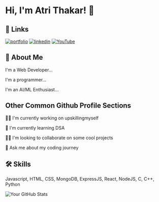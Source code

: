 
# Hi, I'm Atri Thakar! 👋


## 🔗 Links
[![portfolio](https://img.shields.io/badge/my_portfolio-000?style=for-the-badge&logo=ko-fi&logoColor=white)](https://atrithakar.github.io)
[![linkedin](https://img.shields.io/badge/linkedin-0A66C2?style=for-the-badge&logo=linkedin&logoColor=white)](https://www.linkedin.com/in/atrithakar)
[![YouTube](https://img.shields.io/badge/youtube-0A66C2?style=for-the-badge&logo=youtube&logoColor=red)](https://www.youtube.com/@devdreamscape)



## 🚀 About Me
I'm a Web Developer...

I'm a programmer...

I'm an AI/ML Enthusiast...


## Other Common Github Profile Sections
👩‍💻 I'm currently working on upskillingmyself

🧠 I'm currently learning DSA

👯‍♀️ I'm looking to collaborate on some cool projects

💬 Ask me about my coding journey



## 🛠 Skills
Javascript, HTML, CSS, MongoDB, ExpressJS, React, NodeJS, C, C++, Python

![Your GitHub Stats](https://github-readme-stats.vercel.app/api?username=atrithakar&show_icons=true&theme=radical)
